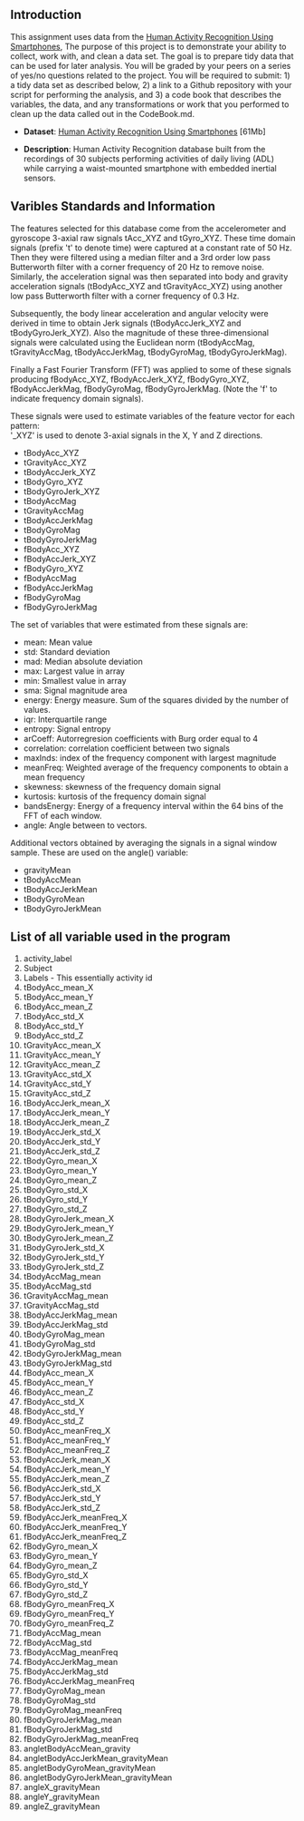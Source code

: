 ## Introduction

This assignment uses data from
the <a href="http://archive.ics.uci.edu/ml/datasets/Human+Activity+Recognition+Using+Smartphones ">Human Activity Recognition Using Smartphones</a>, The purpose of this project is to demonstrate your ability to collect, work with, and clean a data set. The goal is to prepare tidy data that can be used for later analysis. You will be graded by your peers on a series of yes/no questions related to the project. You will be required to submit: 1) a tidy data set as described below, 2) a link to a Github repository with your script for performing the analysis, and 3) a code book that describes the variables, the data, and any transformations or work that you performed to clean up the data called out in the CodeBook.md.


* <b>Dataset</b>: <a href="https://d396qusza40orc.cloudfront.net/getdata%2Fprojectfiles%2FUCI%20HAR%20Dataset.zip">Human Activity Recognition Using Smartphones</a> [61Mb]

* <b>Description</b>: Human Activity Recognition database built from the recordings of 30 subjects performing activities of daily living (ADL) while carrying a waist-mounted smartphone with embedded inertial sensors.



## Varibles Standards and Information

The features selected for this database come from the accelerometer and gyroscope 3-axial raw signals tAcc_XYZ and tGyro_XYZ. These time domain signals (prefix 't' to denote time) were captured at a constant rate of 50 Hz. Then they were filtered using a median filter and a 3rd order low pass Butterworth filter with a corner frequency of 20 Hz to remove noise. Similarly, the acceleration signal was then separated into body and gravity acceleration signals (tBodyAcc_XYZ and tGravityAcc_XYZ) using another low pass Butterworth filter with a corner frequency of 0.3 Hz. 

Subsequently, the body linear acceleration and angular velocity were derived in time to obtain Jerk signals (tBodyAccJerk_XYZ and tBodyGyroJerk_XYZ). Also the magnitude of these three-dimensional signals were calculated using the Euclidean norm (tBodyAccMag, tGravityAccMag, tBodyAccJerkMag, tBodyGyroMag, tBodyGyroJerkMag). 

Finally a Fast Fourier Transform (FFT) was applied to some of these signals producing fBodyAcc_XYZ, fBodyAccJerk_XYZ, fBodyGyro_XYZ, fBodyAccJerkMag, fBodyGyroMag, fBodyGyroJerkMag. (Note the 'f' to indicate frequency domain signals). 

These signals were used to estimate variables of the feature vector for each pattern:  
'_XYZ' is used to denote 3-axial signals in the X, Y and Z directions.

* tBodyAcc_XYZ
* tGravityAcc_XYZ
* tBodyAccJerk_XYZ
* tBodyGyro_XYZ
* tBodyGyroJerk_XYZ
* tBodyAccMag
* tGravityAccMag
* tBodyAccJerkMag
* tBodyGyroMag
* tBodyGyroJerkMag
* fBodyAcc_XYZ
* fBodyAccJerk_XYZ
* fBodyGyro_XYZ
* fBodyAccMag
* fBodyAccJerkMag
* fBodyGyroMag
* fBodyGyroJerkMag

The set of variables that were estimated from these signals are: 

* mean: Mean value
* std: Standard deviation
* mad: Median absolute deviation 
* max: Largest value in array
* min: Smallest value in array
* sma: Signal magnitude area
* energy: Energy measure. Sum of the squares divided by the number of values. 
* iqr: Interquartile range 
* entropy: Signal entropy
* arCoeff: Autorregresion coefficients with Burg order equal to 4
* correlation: correlation coefficient between two signals
* maxInds: index of the frequency component with largest magnitude
* meanFreq: Weighted average of the frequency components to obtain a mean frequency
* skewness: skewness of the frequency domain signal 
* kurtosis: kurtosis of the frequency domain signal 
* bandsEnergy: Energy of a frequency interval within the 64 bins of the FFT of each window.
* angle: Angle between to vectors.

Additional vectors obtained by averaging the signals in a signal window sample. These are used on the angle() variable:

* gravityMean
* tBodyAccMean
* tBodyAccJerkMean
* tBodyGyroMean
* tBodyGyroJerkMean

## List of all variable used in the program

<ol>
<li> activity_label
<li> Subject
<li> Labels - This essentially activity id
<li> tBodyAcc_mean_X
<li> tBodyAcc_mean_Y
<li> tBodyAcc_mean_Z
<li> tBodyAcc_std_X
<li> tBodyAcc_std_Y
<li> tBodyAcc_std_Z
<li> tGravityAcc_mean_X
<li> tGravityAcc_mean_Y
<li> tGravityAcc_mean_Z
<li> tGravityAcc_std_X
<li> tGravityAcc_std_Y
<li> tGravityAcc_std_Z
<li> tBodyAccJerk_mean_X
<li> tBodyAccJerk_mean_Y
<li> tBodyAccJerk_mean_Z
<li> tBodyAccJerk_std_X
<li> tBodyAccJerk_std_Y
<li> tBodyAccJerk_std_Z
<li> tBodyGyro_mean_X
<li> tBodyGyro_mean_Y
<li> tBodyGyro_mean_Z
<li> tBodyGyro_std_X
<li> tBodyGyro_std_Y
<li> tBodyGyro_std_Z
<li> tBodyGyroJerk_mean_X
<li> tBodyGyroJerk_mean_Y
<li> tBodyGyroJerk_mean_Z
<li> tBodyGyroJerk_std_X
<li> tBodyGyroJerk_std_Y
<li> tBodyGyroJerk_std_Z
<li> tBodyAccMag_mean
<li> tBodyAccMag_std
<li> tGravityAccMag_mean
<li> tGravityAccMag_std
<li> tBodyAccJerkMag_mean
<li> tBodyAccJerkMag_std
<li> tBodyGyroMag_mean
<li> tBodyGyroMag_std
<li> tBodyGyroJerkMag_mean
<li> tBodyGyroJerkMag_std
<li> fBodyAcc_mean_X
<li> fBodyAcc_mean_Y
<li> fBodyAcc_mean_Z
<li> fBodyAcc_std_X
<li> fBodyAcc_std_Y
<li> fBodyAcc_std_Z
<li> fBodyAcc_meanFreq_X
<li> fBodyAcc_meanFreq_Y
<li> fBodyAcc_meanFreq_Z
<li> fBodyAccJerk_mean_X
<li> fBodyAccJerk_mean_Y
<li> fBodyAccJerk_mean_Z
<li> fBodyAccJerk_std_X
<li> fBodyAccJerk_std_Y
<li> fBodyAccJerk_std_Z
<li> fBodyAccJerk_meanFreq_X
<li> fBodyAccJerk_meanFreq_Y
<li> fBodyAccJerk_meanFreq_Z
<li> fBodyGyro_mean_X
<li> fBodyGyro_mean_Y
<li> fBodyGyro_mean_Z
<li> fBodyGyro_std_X
<li> fBodyGyro_std_Y
<li> fBodyGyro_std_Z
<li> fBodyGyro_meanFreq_X
<li> fBodyGyro_meanFreq_Y
<li> fBodyGyro_meanFreq_Z
<li> fBodyAccMag_mean
<li> fBodyAccMag_std
<li> fBodyAccMag_meanFreq
<li> fBodyAccJerkMag_mean
<li> fBodyAccJerkMag_std
<li> fBodyAccJerkMag_meanFreq
<li> fBodyGyroMag_mean
<li> fBodyGyroMag_std
<li> fBodyGyroMag_meanFreq
<li> fBodyGyroJerkMag_mean
<li> fBodyGyroJerkMag_std
<li> fBodyGyroJerkMag_meanFreq
<li> angletBodyAccMean_gravity
<li> angletBodyAccJerkMean_gravityMean
<li> angletBodyGyroMean_gravityMean
<li> angletBodyGyroJerkMean_gravityMean
<li> angleX_gravityMean
<li> angleY_gravityMean
<li> angleZ_gravityMean
</ol>
